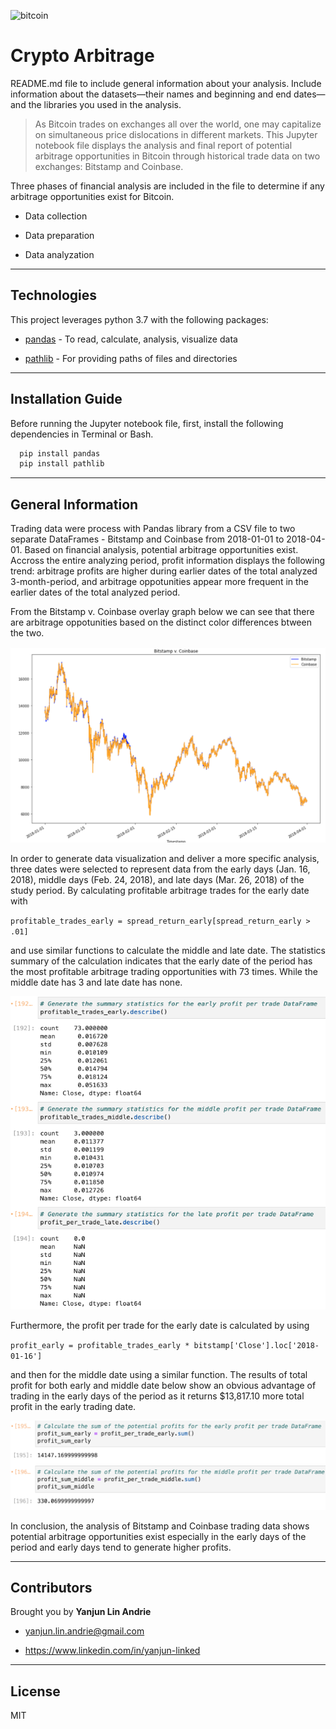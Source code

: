 ![bitcoin](images/bitcoin.png)
# Crypto Arbitrage
 README.md file to include general information about your analysis. Include information about the datasets—their names and beginning and end dates—and the libraries you used in the analysis.
>As Bitcoin trades on exchanges all over the world, one may capitalize on simultaneous price dislocations in different markets. This Jupyter notebook file displays the analysis and final report of potential arbitrage opportunities in Bitcoin through historical trade data on two exchanges: Bitstamp and Coinbase. 

Three phases of financial analysis are included in the file to determine if any arbitrage opportunities exist for Bitcoin.
    
* Data collection

* Data preparation

* Data analyzation
---

## Technologies
This project leverages python 3.7 with the following packages:

* [pandas](https://pandas.pydata.org/docs/getting_started/overview.html) - To read, calculate, analysis, visualize data

* [pathlib](https://docs.python.org/3/library/pathlib.html) - For providing paths of files and directories

---

## Installation Guide

Before running the Jupyter notebook file, first, install the following dependencies in Terminal or Bash.

```python
  pip install pandas
  pip install pathlib
```

---

## General Information

Trading data were process with Pandas library from a CSV file to two separate DataFrames - Bitstamp and Coinbase from 2018-01-01 to 2018-04-01. Based on financial analysis, potential arbitrage opportunities exist. Accross the entire analyzing period, profit information displays the following trend: arbitrage profits are higher during earlier dates of the total analyzed 3-month-period, and arbitrage oppotunities appear more frequent in the earlier dates of the total analyzed period. 

From the Bitstamp v. Coinbase overlay graph below we can see that there are arbitrage oppotunities based on the distinct color differences btween the two.

![overlay](images/overlay.png)

In order to generate data visualization and deliver a more specific analysis, three dates were selected to represent data from the early days (Jan. 16, 2018), middle days (Feb. 24, 2018), and late days (Mar. 26, 2018) of the study period. By calculating profitable arbitrage trades for the early date with 

`profitable_trades_early = spread_return_early[spread_return_early > .01] ` 

and use similar functions to calculate the middle and late date. The statistics summary of the calculation indicates that the early date of the period has the most profitable arbitrage trading opportunities with 73 times. While the middle date has 3 and late date has none. 

![profitable_trades](images/profitable_trades.png)

Furthermore, the profit per trade for the early date is calculated by using 

`profit_early = profitable_trades_early * bitstamp['Close'].loc['2018-01-16']` 

and then for the middle date using a similar function. The results of total profit for both early and middle date below show an obvious advantage of trading in the early days of the period as it returns $13,817.10 more total profit in the early trading date.

![profit_sum](images/profit_sum.png)

In conclusion, the analysis of Bitstamp and Coinbase trading data shows potential arbitrage opportunities exist especially in the early days of the period and early days tend to generate higher profits.

---

## Contributors

Brought you by **Yanjun Lin Andrie**

* yanjun.lin.andrie@gmail.com

* https://www.linkedin.com/in/yanjun-linked

---

## License

MIT
